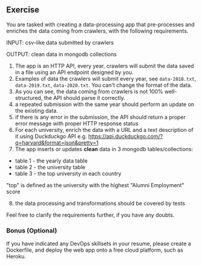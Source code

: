 ## Exercise

You are tasked with creating a data-processing app that pre-processes and enriches the data coming from crawlers, with the following requirements.

INPUT: csv-like data submitted by crawlers

OUTPUT: clean data in mongodb collections

1. The app is an HTTP API, every year, crawlers will submit the data saved in a file using an API endpoint designed by you.
2. Examples of data the crawlers will submit every year, see `data-2018.txt`, `data-2019.txt`, `data-2020.txt`. You can't change the format of the data.
3. As you can see, the data coming from crawlers is not 100% well-structured, the API should parse it correctly.
4. a repeated submission with the same year should perform an update on the existing data.
5. if there is any error in the submission, the API should return a proper error message with proper HTTP response status
6. For each university, enrich the data with a URL and a text description of it using Duckduckgo API
e.g. https://api.duckduckgo.com/?q=harvard&format=json&pretty=1
7. The app inserts or updates **clean** data in 3 mongodb tables/collections:

 * table 1 - the yearly data table
 * table 2 - the university table
 * table 3 - the top university in each country

"top" is defined as the university with the highest "Alumni Employment" score

8. the data processing and transformations should be covered by tests

Feel free to clarify the requirements further, if you have any doubts.

### Bonus (Optional)

If you have indicated any DevOps skillsets in your resume, please create a Dockerfile, and deploy the web app onto a free cloud platform, such as Heroku.
